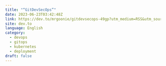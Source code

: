 ```yaml
---
title: "“GitDevSecOps”"
date: 2023-06-23T03:42:48Z
link: https://dev.to/mrgoonie/gitdevsecops-49gp?utm_medium=RSS&utm_source=news.12bit.vn
site: dev.to
language: English
category:
  - devops
  - gitops
  - kubernetes
  - deployment
draft: false
---
```


